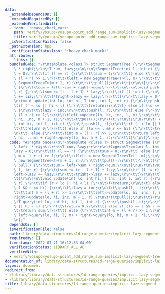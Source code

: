 ```yaml
---
data:
  _extendedDependsOn: []
  _extendedRequiredBy: []
  _extendedVerifiedWith:
  - icon: ':heavy_check_mark:'
    path: verify/yosupo/yosupo-point_add_range_sum-implicit-lazy-segment-tree.test.cpp
    title: verify/yosupo/yosupo-point_add_range_sum-implicit-lazy-segment-tree.test.cpp
  _isVerificationFailed: false
  _pathExtension: hpp
  _verificationStatusIcon: ':heavy_check_mark:'
  attributes:
    links: []
  bundledCode: "\r\ntemplate <class T> struct SegmentTree {\r\n\tSegmentTree<T>* left,\
    \ * right;\r\n\tT sum, lazy;\r\n\r\n\tSegmentTree(int l, int r) {\r\n\t\tlazy\
    \ = 0;\r\n\t\tif (l == r) {\r\n\t\t\tsum = 0;\r\n\t\t} else {\r\n\t\t\tint m =\
    \ (l + r) >> 1;\r\n\t\t\tleft = new SegmentTree<T>(l, m);\r\n\t\t\tright = new\
    \ SegmentTree<T>(m + 1, r);\r\n\t\t\tpull();\r\n\t\t}\r\n\t}\r\n\r\n\tvoid pull()\
    \ {\r\n\t\tsum = left->sum + right->sum;\r\n\t}\r\n\r\n\tvoid push(int l, int\
    \ r) {\r\n\t\tsum += (r - l + 1) * lazy;\r\n\t\tif (l != r) {\r\n\t\t\tleft->lazy\
    \ += lazy;\r\n\t\t\tright->lazy += lazy;\r\n\t\t}\r\n\t\tlazy = 0;\r\n\t}\r\n\r\
    \n\tvoid update(int lo, int hi, T inc, int l, int r) {\r\n\t\tpush(l, r);\r\n\t\
    \tif (r < lo || hi < l) {\r\n\t\t\treturn;\r\n\t\t} else if (lo <= l && r <= hi)\
    \ {\r\n\t\t\tlazy = inc;\r\n\t\t\tpush(l, r);\r\n\t\t} else {\r\n\t\t\tint m =\
    \ (l + r) >> 1;\r\n\t\t\tleft->update(lo, hi, inc, l, m);\r\n\t\t\tright->update(lo,\
    \ hi, inc, m + 1, r);\r\n\t\t\tpull();\r\n\t\t}\r\n\t}\r\n\r\n\tT query(int lo,\
    \ int hi, int l, int r) {\r\n\t\tpush(l, r);\r\n\t\tif (r < lo || hi < l) {\r\n\
    \t\t\treturn 0;\r\n\t\t} else if (lo <= l && r <= hi) {\r\n\t\t\treturn sum;\r\
    \n\t\t} else {\r\n\t\t\tint m = (l + r) >> 1;\r\n\t\t\treturn left->query(lo,\
    \ hi, l, m) + right->query(lo, hi, m + 1, r);\r\n\t\t}\r\n\t}\r\n};\n"
  code: "#pragma once\r\n\r\ntemplate <class T> struct SegmentTree {\r\n\tSegmentTree<T>*\
    \ left, * right;\r\n\tT sum, lazy;\r\n\r\n\tSegmentTree(int l, int r) {\r\n\t\t\
    lazy = 0;\r\n\t\tif (l == r) {\r\n\t\t\tsum = 0;\r\n\t\t} else {\r\n\t\t\tint\
    \ m = (l + r) >> 1;\r\n\t\t\tleft = new SegmentTree<T>(l, m);\r\n\t\t\tright =\
    \ new SegmentTree<T>(m + 1, r);\r\n\t\t\tpull();\r\n\t\t}\r\n\t}\r\n\r\n\tvoid\
    \ pull() {\r\n\t\tsum = left->sum + right->sum;\r\n\t}\r\n\r\n\tvoid push(int\
    \ l, int r) {\r\n\t\tsum += (r - l + 1) * lazy;\r\n\t\tif (l != r) {\r\n\t\t\t\
    left->lazy += lazy;\r\n\t\t\tright->lazy += lazy;\r\n\t\t}\r\n\t\tlazy = 0;\r\n\
    \t}\r\n\r\n\tvoid update(int lo, int hi, T inc, int l, int r) {\r\n\t\tpush(l,\
    \ r);\r\n\t\tif (r < lo || hi < l) {\r\n\t\t\treturn;\r\n\t\t} else if (lo <=\
    \ l && r <= hi) {\r\n\t\t\tlazy = inc;\r\n\t\t\tpush(l, r);\r\n\t\t} else {\r\n\
    \t\t\tint m = (l + r) >> 1;\r\n\t\t\tleft->update(lo, hi, inc, l, m);\r\n\t\t\t\
    right->update(lo, hi, inc, m + 1, r);\r\n\t\t\tpull();\r\n\t\t}\r\n\t}\r\n\r\n\
    \tT query(int lo, int hi, int l, int r) {\r\n\t\tpush(l, r);\r\n\t\tif (r < lo\
    \ || hi < l) {\r\n\t\t\treturn 0;\r\n\t\t} else if (lo <= l && r <= hi) {\r\n\t\
    \t\treturn sum;\r\n\t\t} else {\r\n\t\t\tint m = (l + r) >> 1;\r\n\t\t\treturn\
    \ left->query(lo, hi, l, m) + right->query(lo, hi, m + 1, r);\r\n\t\t}\r\n\t}\r\
    \n};"
  dependsOn: []
  isVerificationFile: false
  path: library/data-structures/1d-range-queries/implicit-lazy-segment-tree.hpp
  requiredBy: []
  timestamp: '2022-07-21 16:12:33-04:00'
  verificationStatus: LIBRARY_ALL_AC
  verifiedWith:
  - verify/yosupo/yosupo-point_add_range_sum-implicit-lazy-segment-tree.test.cpp
documentation_of: library/data-structures/1d-range-queries/implicit-lazy-segment-tree.hpp
layout: document
redirect_from:
- /library/library/data-structures/1d-range-queries/implicit-lazy-segment-tree.hpp
- /library/library/data-structures/1d-range-queries/implicit-lazy-segment-tree.hpp.html
title: library/data-structures/1d-range-queries/implicit-lazy-segment-tree.hpp
---
```

